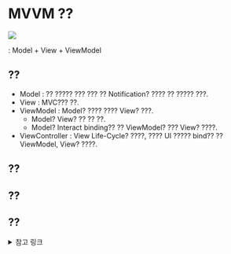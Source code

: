 # MVVM ??

<img src="https://user-images.githubusercontent.com/59866819/159967196-8dbe2b8e-9603-4802-ba2d-db92259e76d3.png">

: Model + View + ViewModel

## ??
- Model : ?? ????? ??? ??? ?? Notification? ???? ?? ????? ???.
- View : MVC??? ??.
- ViewModel : Model? ???? ???? View? ???.
    - Model? View? ?? ?? ??. 
    - Model? Interact binding?? ?? ViewModel? ??? View? ????.
- ViewController : View Life-Cycle? ????, ???? UI ????? bind?? ?? ViewModel, View? ????.
## ??

## ??

## ??



<details>
<summary> 참고 링크 </summary>
 
- [iOS에서의 MVC와 MVVM](https://velog.io/@nnnyeong/iOS-MVC-MVVM-Architecture-Pattern)
- [iOS에서의 MVVM](https://velog.io/@ictechgy/MVVM-%EB%94%94%EC%9E%90%EC%9D%B8-%ED%8C%A8%ED%84%B4)

</details>
